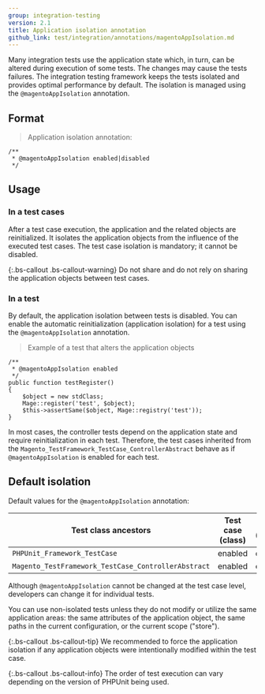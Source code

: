 ```yaml
---
group: integration-testing
version: 2.1
title: Application isolation annotation
github_link: test/integration/annotations/magentoAppIsolation.md
---
```


Many integration tests use the application state which, in turn, can be altered during execution of some tests.
The changes may cause the tests failures.
The integration testing framework keeps the tests isolated and provides optimal performance by default.
The isolation is managed using the `@magentoAppIsolation` annotation.

## Format

> Application isolation annotation:

```php?start_inline=1
/**
 * @magentoAppIsolation enabled|disabled
 */
```

## Usage

### In a test cases

After a test case execution, the application and the related objects are reinitialized.
It isolates the application objects from the influence of the executed test cases.
The test case isolation is mandatory; it cannot be disabled.

{:.bs-callout .bs-callout-warning}
Do not share and do not rely on sharing the application objects between test cases.


### In a test

By default, the application isolation between tests is disabled.
You can enable the automatic reinitialization (application isolation) for a test using the `@magentoAppIsolation` annotation.

> Example of a test that alters the application objects

```php?start_inline=1
/**
 * @magentoAppIsolation enabled
 */
public function testRegister()
{
    $object = new stdClass;
    Mage::register('test', $object);
    $this->assertSame($object, Mage::registry('test'));
}
```

In most cases, the controller tests depend on the application state and require reinitialization in each test.
Therefore, the test cases inherited from the `Magento_TestFramework_TestCase_ControllerAbstract` behave as if `@magentoAppIsolation` is enabled for each test.

## Default isolation

Default values for the `@magentoAppIsolation` annotation:

Test class ancestors|Test case (class)|Test (method)
---|---|---
`PHPUnit_Framework_TestCase`|enabled|disabled
`Magento_TestFramework_TestCase_ControllerAbstract`|enabled|enabled

Although `@magentoAppIsolation` cannot be changed at the test case level, developers can change it for individual tests.

You can use non-isolated tests unless they do not modify or utilize the same application areas: the same attributes of the application object, the same paths in the current configuration, or the current scope ("store").

{:.bs-callout .bs-callout-tip}
We recommended to force the application isolation if any application objects were intentionally modified within the test case.

{:.bs-callout .bs-callout-info}
The order of test execution can vary depending on the version of PHPUnit being used.